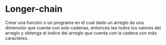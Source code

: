 # Longer-chain
Crear una función o un programa en el cual dado un arreglo de una dimensión que cuente con solo cadenas, entonces lea todos los valores del arreglo y obtenga el índice del arreglo que cuenta con la cadena con más caracteres.
